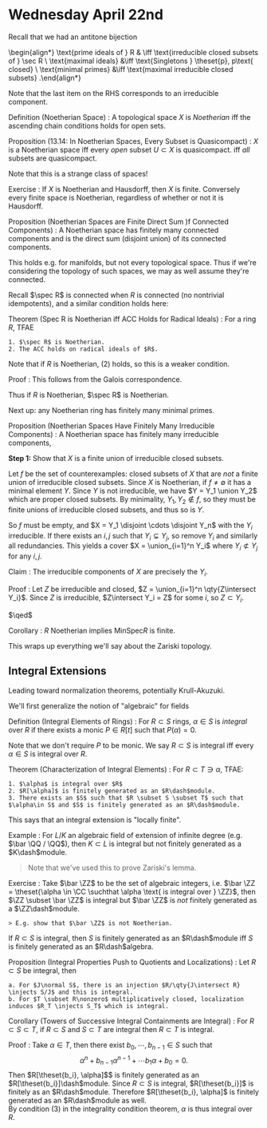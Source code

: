 # Wednesday April 22nd

Recall that we had an antitone bijection

\begin{align*}
\text{prime ideals of } R & \iff \text{irreducible closed subsets of } \sec R \\
\text{maximal ideals} &\iff \text{Singletons } \theset{p}, p\text{ closed} \\
\text{minimal primes} &\iff \text{maximal irreducible closed subsets}
.\end{align*}

Note that the last item on the RHS corresponds to an irreducible component.

Definition (Noetherian Space)
: A topological space $X$ is *Noetherian* iff the ascending chain conditions holds for open sets.

Proposition (13.14: In Noetherian Spaces, Every Subset is Quasicompact)
: $X$ is a Noetherian space iff every *open* subset $U \subset X$ is quasicompact. iff *all* subsets are quasicompact.

Note that this is a strange class of spaces!

Exercise
:   If $X$ is Noetherian and Hausdorff, then $X$ is finite.
    Conversely every finite space is Noetherian, regardless of whether or not it is Hausdorff.

Proposition (Noetherian Spaces are Finite Direct Sum )f Connected Components)
: A Noetherian space has finitely many connected components and is the direct sum (disjoint union) of its connected components.

This holds e.g. for manifolds, but not every topological space.
Thus if we're considering the topology of such spaces, we may as well assume they're connected.

Recall $\spec R$ is connected when $R$ is connected (no nontrivial idempotents), and a similar condition holds here:

Theorem (Spec R is Noetherian iff ACC Holds for Radical Ideals)
:   For a ring $R$, TFAE

    1. $\spec R$ is Noetherian.
    2. The ACC holds on radical ideals of $R$.

Note that if $R$ is Noetherian, (2) holds, so this is a weaker condition.

Proof
: This follows from the Galois correspondence.

Thus if $R$ is Noetherian, $\spec R$ is Noetherian.

Next up: any Noetherian ring has finitely many minimal primes.

Proposition (Noetherian Spaces Have Finitely Many Irreducible Components)
: A Noetherian space has finitely many irreducible components,


**Step 1:**
Show that $X$ is a finite union of irreducible closed subsets.

Let $f$ be the set of counterexamples: closed subsets of $X$ that are *not* a finite union of irreducible closed subsets.
Since $X$ is Noetherian, if $f\neq \emptyset$ it has a minimal element $Y$.
Since $Y$ is not irreducible, we have $Y = Y_1 \union Y_2$ which are proper closed subsets.
By minimality, $Y_1, Y_2 \not \in f$, so they must be finite unions of irreducible closed subsets, and thus so is $Y$.

So $f$ must be empty, and $X = Y_1 \disjoint \cdots \disjoint Y_n$ with the $Y_i$ irreducible.
If there exists an $i, j$ such that $Y_i \subsetneq Y_j$, so remove $Y_i$ and similarly all redundancies.
This yields a cover $X = \union_{i=1}^n Y_i$ where $Y_i \not\subset Y_j$ for any $i, j$.

Claim
: The irreducible components of $X$ are precisely the $Y_i$.

Proof
:   Let $Z$ be irreducible and closed, $Z = \union_{i=1}^n \qty{Z\intersect Y_i}$.
    Since $Z$ is irreducible, $Z\intersect Y_i = Z$ for some $i$, so $Z \subset Y_i$.

$\qed$

Corollary
: $R$ Noetherian implies $\mathrm{MinSpec} R$ is finite.

This wraps up everything we'll say about the Zariski topology.

## Integral Extensions

Leading toward normalization theorems, potentially Krull-Akuzuki.

We'll first generalize the notion of "algebraic" for fields

Definition (Integral Elements of Rings)
: For $R\subset S$ rings, $\alpha\in S$ is *integral* over $R$ if there exists a monic $P \in R[t]$ such that $P(\alpha) = 0$.

Note that we don't require $P$ to be monic.
We say $R\subset S$ is integral iff every $\alpha \in S$ is integral over $R$.

Theorem (Characterization of Integral Elements)
:   For $R\subset T \ni \alpha$, TFAE:

    1. $\alpha$ is integral over $R$
    2. $R[\alpha]$ is finitely generated as an $R\dash$module.
    3. There exists an $S$ such that $R \subset S \subset T$ such that $\alpha\in S$ and $S$ is finitely generated as an $R\dash$module.

This says that an integral extension is "locally finite".

Example
: For $L/K$ an algebraic field of extension of infinite degree (e.g. $\bar \QQ / \QQ$), then $K \subset L$ is integral but not finitely generated as a $K\dash$module.

> Note that we've used this to prove Zariski's lemma.

Exercise
:   Take $\bar \ZZ$ to be the set of algebraic integers, i.e. $\bar \ZZ = \theset{\alpha \in \CC \suchthat \alpha \text{ is integral over } \ZZ}$, then $\ZZ \subset \bar \ZZ$ is integral but $\bar \ZZ$ is *not* finitely generated as a $\ZZ\dash$module.

    > E.g. show that $\bar \ZZ$ is not Noetherian.

If $R\subset S$ is integral, then $S$ is finitely generated as an $R\dash$module iff $S$ is finitely generated as an $R\dash$algebra.

Proposition (Integral Properties Push to Quotients and Localizations)
:   Let $R\subset S$ be integral, then

    a. For $J\normal S$, there is an injection $R/\qty{J\intersect R} \injects S/J$ and this is integral.
    b. For $T \subset R\nonzero$ multiplicatively closed, localization induces $R_T \injects S_T$ which is integral.


Corollary (Towers of Successive Integral Containments are Integral)
: For $R \subset S \subset T$, if $R\subset S$ and $S\subset T$ are integral then $R\subset T$ is integral.

Proof
:   Take $\alpha\in T$, then there exist $b_0, \cdots, b_{n-1} \in S$ such that $$\alpha^n + b_{n-1}\alpha^{n-1} + \cdots b_1 \alpha + b_0 = 0.$$
    Then $R[\theset{b_i}, \alpha]$$ is finitely generated as an $R[\theset{b_i}]\dash$module.
    Since $R\subset S$ is integral, $R[\theset{b_i}]$ is finitely as an $R\dash$module.
    Therefore $R[\theset{b_i}, \alpha]$ is finitely generated as an $R\dash$module as well.
    \
    By condition (3) in the integrality condition theorem, $\alpha$ is thus integral over $R$.
